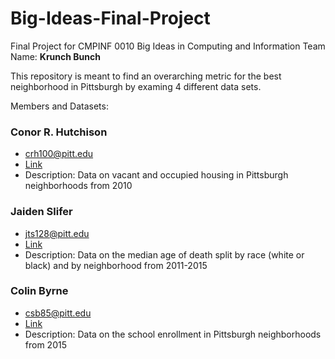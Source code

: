 # Big-Ideas-Final-Project
Final Project for CMPINF 0010 Big Ideas in Computing and Information
Team Name: **Krunch Bunch**

This repository is meant to find an overarching metric for the best neighborhood in Pittsburgh by examing 4 different data sets.

Members and Datasets:

### Conor R. Hutchison
* crh100@pitt.edu
* [Link](https://data.wprdc.org/dataset/pgh/resource/94f8eda2-fa77-49a2-9190-3a6ed85fc561)
* Description: Data on vacant and occupied housing in Pittsburgh neighborhoods from 2010

### Jaiden Slifer
* jts128@pitt.edu
* [Link](https://data.wprdc.org/dataset/median-age-death)
* Description: Data on the median age of death split by race (white or black) and by neighborhood from 2011-2015

### Colin Byrne
* csb85@pitt.edu
* [Link](https://data.wprdc.org/dataset/pittsburgh-american-community-survey-2015-school-enrollment)
* Description: Data on the school enrollment in Pittsburgh neighborhoods from 2015